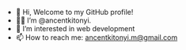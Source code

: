 - 👋 Hi, Welcome to my GitHub profile!
- 👨‍💻 I’m @ancentkitonyi.
- 👀 I’m interested in web development
- 📫 How to reach me: ancentkitonyi.m@gmail.com

<!---
Ancentdreezy/Ancentdreezy is a ✨ special ✨ repository because its `README.md` (this file) appears on your GitHub profile.
You can click the Preview link to take a look at your changes.
--->
